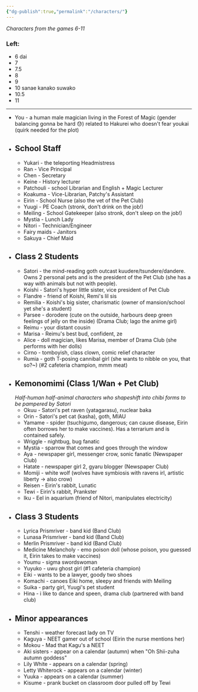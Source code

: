 ```yaml
---
{"dg-publish":true,"permalink":"/characters/"}
---
```


*Characters from the games 6-11*
### Left:
- 6 dai
- 7
- 7.5
- 8
- 9
- 10 sanae kanako suwako
- 10.5
- 11
***
- You - a human male magician living in the Forest of Magic (gender balancing gonna be hard 😓) related to Hakurei who doesn't fear youkai (quirk needed for the plot)
- ## School Staff
	- Yukari - the teleporting Headmistress
	- Ran - Vice Principal
	- Chen - Secretary
	- Keine - History lecturer
	- Patchouli - school Librarian and English + Magic Lecturer
	- Koakuma - Vice-Librarian, Patchy's Assistant
	- Eirin - School Nurse (also the vet of the Pet Club)
	- Yuugi - PE Coach (stronk, don't drink on the job!)
	- Meiling - School Gatekeeper (also stronk, don't sleep on the job!)
	- Mystia - Lunch Lady
	- Nitori - Technician/Engineer
	- Fairy maids - Janitors
	- Sakuya - Chief Maid
- ## Class 2 Students
	- Satori - the mind-reading goth outcast kuudere/tsundere/dandere. Owns 2 personal pets and is the president of the Pet Club (she has a way with animals but not with people).
	- Koishi - Satori's hyper little sister, vice president of Pet Club
	- Flandre - friend of Koishi, Remi's lil sis
	- Remilia - Koishi's big sister, charismatic (owner of mansion/school yet she's a student)
	- Parsee - dorodere (cute on the outside, harbours deep green feelings of jelly on the inside) (Drama Club; Iago the anime girl)
	- Reimu - your distant cousin
	- Marisa - Reimu's best bud, confident, ze
	- Alice - doll magician, likes Marisa, member of Drama Club (she performs with her dolls)
	- Cirno - tomboyish, class clown, comic relief character
	- Rumia - goth T-posing cannibal girl (she wants to nibble on you, that so?~) (#2 cafeteria champion, mmm meat)
- ## Kemonomimi (Class 1/Wan + Pet Club)
	*Half-human half-animal characters who shapeshift into chibi forms to be pampered by Satori*
	- Okuu - Satori's pet raven (yatagarasu), nuclear baka
	- Orin - Satori's pet cat (kasha), goth, MIAU
	- Yamame - spider (tsuchigumo, dangerous; can cause disease, Eirin often borrows her to make vaccines). Has a terrarium and is contained safely.
	- Wriggle - nightbug, bug fanatic
	- Mystia - sparrow that comes and goes through the window
	- Aya - newspaper girl, messenger crow, sonic fanatic (Newspaper Club)
	- Hatate - newspaper girl 2, gyaru blogger (Newspaper Club)
	- Momiji - white wolf (wolves have symbiosis with ravens irl, artistic liberty -> also crow)
	- Reisen - Eirin's rabbit, Lunatic
	- Tewi - Eirin's rabbit, Prankster
	- Iku - Eel in aquarium (friend of Nitori, manipulates electricity)
- ## Class 3 Students
	- Lyrica Prismriver - band kid (Band Club)
	- Lunasa Prismriver - band kid (Band Club)
	- Merlin Prismriver - band kid (Band Club)
	- Medicine Melancholy - emo poison doll (whose poison, you guessed it, Eirin takes to make vaccines)
	- Youmu - sigma swordswoman
	- Yuyuko - uwu ghost girl (#1 cafeteria champion)
	- Eiki - wants to be a lawyer, goody two shoes
	- Komachi - canoes Eiki home, sleepy and friends with Meiling
	- Suika - party girl, Yuugi's pet student
	- Hina - i like to dance and speen, drama club (partnered with band club)
- ## Minor appearances
	- Tenshi - weather forecast lady on TV
	- Kaguya - NEET gamer out of school (Eirin the nurse mentions her)
	- Mokou - Mad that Kagu's a NEET
	- Aki sisters - appear on a calendar (autumn) when "Oh Shii-zuha autumn goddess"
	- Lily White - appears on a calendar (spring)
	- Letty Whiterock - appears on a calendar (winter)
	- Yuuka - appears on a calendar (summer)
	- Kisume - prank bucket on classroom door pulled off by Tewi